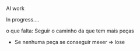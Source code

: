 AI work

In progress....


o que falta:
Seguir o caminho da que tem mais peças
* Se nenhuma peça se conseguir mexer => lose
